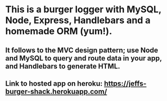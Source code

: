 # This is a burger logger with MySQL, Node, Express, Handlebars and a homemade ORM (yum!). 

## It follows to the MVC design pattern; use Node and MySQL to query and route data in your app, and Handlebars to generate  HTML.

## Link to hosted app on heroku: https://jeffs-burger-shack.herokuapp.com/


